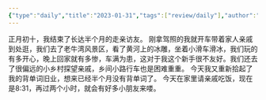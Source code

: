 ```yaml
---
{"type":"daily","title":"2023-01-31","tags":["review/daily"],"author":"codertoro","establish":"2023-01-31T00:00:00","location":"辽宁大连","weather":"晴","dg-publish":true,"permalink":"/daily/2023/2023-01-31/","dgPassFrontmatter":true,"noteIcon":"","created":"2025-02-23T17:22:12.922+08:00","updated":"2025-03-03T22:18:27.742+08:00"}
---
```


正月初十，我结束了长达半个月的走亲访友。
刚拿驾照的我就开车带着家人亲戚到处逛，我们去了老牛湾风景区，看了黄河上的冰雕，坐着小滑车滑冰，我们玩的有多开心，晚上回家就有多惨，车满为患，这对于我这个新手很不友好。我们还去了很偏远的小乡村探望亲戚，乡间小路行车也是困难重重。
今天我又重新拾起了我的背单词旧业，想来已经半个月没有背单词了。
今天在家里请亲戚吃饭，现在是8:31，再过两个小时，就会有好多小朋友来喽。
